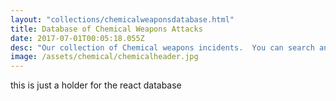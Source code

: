 ```yaml
---
layout: "collections/chemicalweaponsdatabase.html"
title: Database of Chemical Weapons Attacks
date: 2017-07-01T00:05:18.055Z
desc: "Our collection of Chemical weapons incidents.  You can search and filter."
image: /assets/chemical/chemicalheader.jpg
---
```


this is just a holder for the react database
